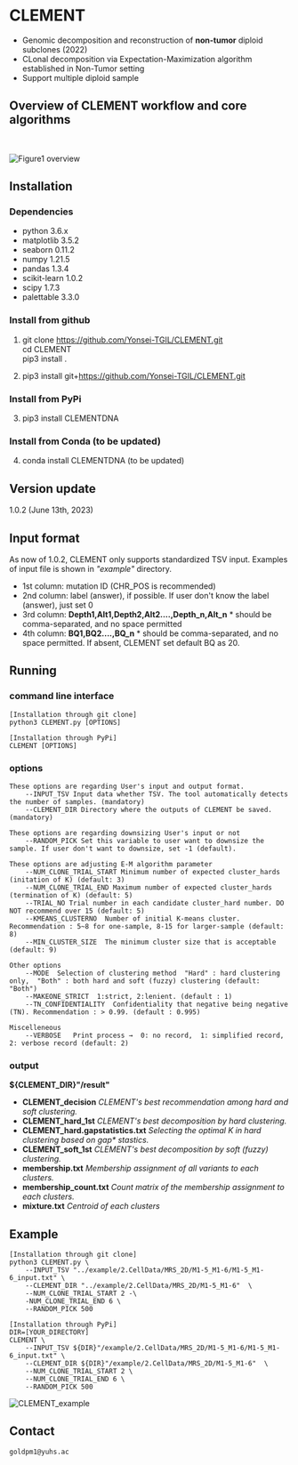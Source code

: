 # CLEMENT
- Genomic decomposition and reconstruction of **non-tumor** diploid subclones (2022)
- CLonal decomposition via Expectation-Maximization algorithm established in Non-Tumor setting
- Support multiple diploid sample

## Overview of CLEMENT workflow and core algorithms
<br/>

![Figure1 overview](https://user-images.githubusercontent.com/56012432/195979886-cd29df09-8291-4150-9001-db7dde5e7567.png)
<br/>

## Installation
### Dependencies
- python 3.6.x
- matplotlib 3.5.2
- seaborn 0.11.2
- numpy 1.21.5
- pandas 1.3.4
- scikit-learn 1.0.2
- scipy 1.7.3
- palettable 3.3.0

### Install from github
1. git clone https://github.com/Yonsei-TGIL/CLEMENT.git   
    cd CLEMENT   
    pip3 install .   

2. pip3 install git+https://github.com/Yonsei-TGIL/CLEMENT.git    

### Install from PyPi
3. pip3 install CLEMENTDNA   

### Install from Conda (to be updated)   
4. conda install CLEMENTDNA (to be updated)   

## Version update
1.0.2 (June 13th, 2023)

## Input format
As now of 1.0.2, CLEMENT only supports standardized TSV input. Examples of input file is shown in _"example"_ directory.
- 1st column: mutation ID (CHR_POS is recommended)
- 2nd column: label  (answer), if possible. If user don't know the label (answer), just set 0
- 3rd column: **Depth1,Alt1,Depth2,Alt2....,Depth_n,Alt_n**    * should be comma-separated, and no space permitted
- 4th column: **BQ1,BQ2....,BQ_n**    * should be comma-separated, and no space permitted. If absent, CLEMENT set default BQ as 20.

## Running
### command line interface
	[Installation through git clone]
	python3 CLEMENT.py [OPTIONS]  
	   
	[Installation through PyPi]
	CLEMENT [OPTIONS]   


### options

	These options are regarding User's input and output format.
		--INPUT_TSV	Input data whether TSV. The tool automatically detects the number of samples. (mandatory)
		--CLEMENT_DIR Directory where the outputs of CLEMENT be saved. (mandatory)

	These options are regarding downsizing User's input or not
		--RANDOM_PICK Set this variable to user want to downsize the sample. If user don't want to downsize, set -1 (default).
	
	These options are adjusting E-M algorithm parameter
		--NUM_CLONE_TRIAL_START Minimum number of expected cluster_hards (initation of K) (default: 3)
		--NUM_CLONE_TRIAL_END Maximum number of expected cluster_hards (termination of K) (default: 5)
		--TRIAL_NO Trial number in each candidate cluster_hard number. DO NOT recommend over 15 (default: 5)
		--KMEANS_CLUSTERNO	Number of initial K-means cluster. Recommendation : 5~8 for one-sample, 8-15 for larger-sample (default: 8)
		--MIN_CLUSTER_SIZE	The minimum cluster size that is acceptable (default: 9)

	Other options
		--MODE	Selection of clustering method  "Hard" : hard clustering only,  "Both" : both hard and soft (fuzzy) clustering (default: "Both")
		--MAKEONE_STRICT  1:strict, 2:lenient. (default : 1)
		--TN_CONFIDENTIALITY  Confidentiality that negative being negative (TN). Recommendation : > 0.99. (default : 0.995)

	Miscelleneous
		--VERBOSE	Print process →  0: no record,  1: simplified record,  2: verbose record (default: 2)


### output

**${CLEMENT_DIR}"/result"**
- **CLEMENT_decision**	_CLEMENT's best recommendation among hard and soft clustering._
- **CLEMENT_hard_1st**  _CLEMENT's best decomposition by hard clustering._
- **CLEMENT_hard.gapstatistics.txt** _Selecting the optimal K in hard clustering based on gap* stastics._
- **CLEMENT_soft_1st** _CLEMENT's best decomposition by soft (fuzzy) clustering._
- **membership.txt** _Membership assignment of all variants to each clusters._
- **membership_count.txt** _Count matrix of the membership assignment to each clusters._
- **mixture.txt** _Centroid of each clusters_

## Example
	[Installation through git clone]
	python3 CLEMENT.py \
		--INPUT_TSV "../example/2.CellData/MRS_2D/M1-5_M1-6/M1-5_M1-6_input.txt" \
		--CLEMENT_DIR "../example/2.CellData/MRS_2D/M1-5_M1-6"  \
		--NUM_CLONE_TRIAL_START 2 -\
		-NUM_CLONE_TRIAL_END 6 \
		--RANDOM_PICK 500   
	
	[Installation through PyPi]
	DIR=[YOUR_DIRECTORY]
	CLEMENT \
		--INPUT_TSV ${DIR}"/example/2.CellData/MRS_2D/M1-5_M1-6/M1-5_M1-6_input.txt" \
		--CLEMENT_DIR ${DIR}"/example/2.CellData/MRS_2D/M1-5_M1-6"  \
		--NUM_CLONE_TRIAL_START 2 \
		--NUM_CLONE_TRIAL_END 6 \
		--RANDOM_PICK 500
	


![CLEMENT_example](https://github.com/Yonsei-TGIL/CLEMENT/assets/56012432/36dbbd01-0926-4802-8b3e-d91b9fbc7d57)
<br/>

## Contact
	goldpm1@yuhs.ac
